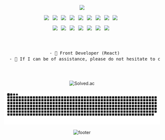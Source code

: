 <p align="center">
  <img src="https://capsule-render.vercel.app/api?type=waving&color=gradient&height=300&section=header&text=Hi%20I%27m%20Jeon%20In-Ho&fontSize=90&animation=fadeIn&fontAlignY=38&desc=May%20u%20be%20happy%20!%20&descAlignY=55&descAlign=83">
</p>

<p align="center">
  <img src="https://img.shields.io/badge/HTML5-E34F26?style=flat-square&logo=HTML5&logoColor=white"/> &nbsp
  <img src="https://img.shields.io/badge/CSS3-1572B6?style=flat-square&logo=CSS3&logoColor=white"/> &nbsp
  <img src="https://img.shields.io/badge/JavaScript-F7DF1E?style=flat-square&logo=JavaScript&logoColor=white"/> &nbsp
  <img src="https://img.shields.io/badge/Typescript-3178C6?style=flat-square&logo=TypeScript&logoColor=white"/> &nbsp
  <img src="https://img.shields.io/badge/React-61DAFB?style=flat-square&logo=react&logoColor=white"/> &nbsp
  <img src="https://img.shields.io/badge/Next.js-000000?style=flat-square&logo=Next.js&logoColor=white"/> &nbsp
  <img src="https://img.shields.io/badge/ReactNative-61DAFB?style=flat-square&logo=react&logoColor=white"/> &nbsp
  <img src="https://img.shields.io/badge/AWS-232F3E?style=flat-square&logo=AmazonAws&logoColor=white"> &nbsp
  <img src="https://img.shields.io/badge/Amazon S3-569A31?style=flat-square&logo=AmazonS3&logoColor=white"> &nbsp
</p>

<p align="center">
  <img src="https://img.shields.io/badge/JAVA-007396?style=flat-square&logo=Java&logoColor=white"> &nbsp
  <img src="https://img.shields.io/badge/SpringBoot-6DB33F?style=flat-square&logo=SpringBoot&logoColor=white"> &nbsp
  <img src="https://img.shields.io/badge/Amazon RDS-527FFF?style=flat-square&logo=AmazonRDS&logoColor=white"> &nbsp
  <img src="https://img.shields.io/badge/MySQL-4479A1?style=flat-square&logo=MySQL&logoColor=white"> &nbsp
  <img src="https://img.shields.io/badge/MariaDB-003545?style=flat-square&logo=MariaDB&logoColor=white"> &nbsp
  <img src="https://img.shields.io/badge/Redis-DC382D?style=flat-square&logo=Redis&logoColor=white"> &nbsp 
  <img src="https://img.shields.io/badge/Amazon ECS-FF9900?style=flat-square&logo=AmazonEC2&logoColor=white"> &nbsp
</p> 

<br/>
<br/>

<pre align="center">
  - 🌱 Front Developer (React)
  - 💬 If I can be of assistance, please do not hesitate to contact me. <a href="https://www.instagram.com/in.__ho/" target="_blank"><img src="https://img.shields.io/badge/Instagram-E4405F?style=flat-square&logo=Instagram&logoColor=white&link=https://www.instagram.com/hye_inisfree/"/></a>
</pre>

<br/>
<br/>

<div align="center">

  ![Solved.ac](http://mazassumnida.wtf/api/v2/generate_badge?boj=facemate7)
  
  ![snake gif](https://github.com/Kim-Haul/Kim-Haul/blob/master/resources/github-contribution-grid-snake-light.svg)

  ![footer](https://capsule-render.vercel.app/api?type=waving&color=gradient&height=120&animation=fadeIn&section=footer&text=🚗🚘🚛&fontAlign=70)

</div>






<!-- <img src="https://img.shields.io/badge/Vue.js-4FC08D?style=flat-square&logo=Vue.js&logoColor=white"/> &nbsp -->
<!-- <img src="https://img.shields.io/badge/Node.js-339933?style=flat-square&logo=Node.js&logoColor=white"/> &nbsp -->
<!-- <img src="https://img.shields.io/badge/bootstrap-7952B3?style=flat-square&logo=Vue.js&logoColor=white"/> &nbsp -->
<!-- - 📌 https://amazon-inno.netlify.app/ -->
<!-- <img src="https://github-readme-stats.vercel.app/api?username=Kim-Haul&show_icons=true&theme=radical" width="50%" /> -->
<!-- <img src="https://github-readme-stats.vercel.app/api/top-langs/?username=Kim-Haul&langs_count=6&show_icons=true&hide_border=true&title_color=004386&icon_color=004386&layout=compact&theme=radical" />-->
<!-- [![trophy](https://github-profile-trophy.vercel.app/?username=Kim-Haul&row=1&rank=SECRET,SSS,SS,S,AAA,AA,A)](https://github.com/ryo-ma/github-profile-trophy) -->
<!-- ![Kim-Haul's github stats](https://github-readme-stats.vercel.app/api?username=Kim-Haul&show_icons=true) -->
<!-- <img src="https://img.shields.io/badge/Android-3DDC84?style=flat-square&logo=Android&logoColor=white"/> &nbsp -->
<!-- <img src="https://img.shields.io/badge/MongoDB-47A248?style=flat-square&logo=MongoDB&logoColor=white"/> &nbsp --> 
<!-- <img src="https://img.shields.io/badge/MySQL-4479A1?style=flat-square&logo=MySQL&logoColor=white"/> &nbsp -->
<!-- <img src="https://img.shields.io/badge/c++-00599C?style=flat-square&logo=c%2B%2B&logoColor=white"/> &nbsp -->
<!-- <img src="https://img.shields.io/badge/Amazon AWS-232F3E?style=flat-square&logo=Amazon%20AWS&logoColor=white"/> &nbsp </p> -->

